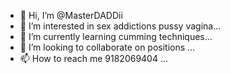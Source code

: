 - 👋 Hi, I’m @MasterDADDii
- 👀 I’m interested in sex addictions pussy vagina...
- 🌱 I’m currently learning cumming techniques...
- 💞️ I’m looking to collaborate on positions ...
- 📫 How to reach me 9182069404 ...

<!---
MasterDADDii/MasterDADDii is a ✨ relentless ✨ repository because its `README.md` (this file) appears on your GitHub profile.
You can click the Preview link to take a look at your changes.
--->
